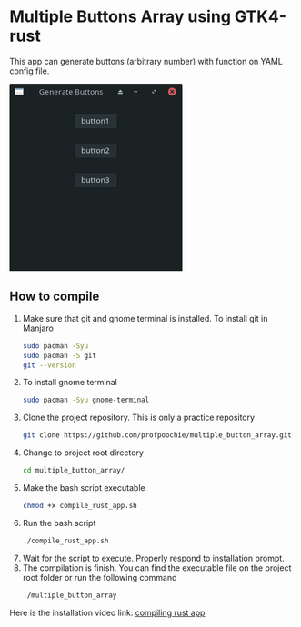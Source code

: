 # Multiple Buttons Array using GTK4-rust

This app can generate buttons (arbitrary number) with function on YAML config file.

![Screenshot](generate_buttons.png)

## How to compile
1. Make sure that git and gnome terminal is installed. To install git in Manjaro 
    ```bash
    sudo pacman -Syu
    sudo pacman -S git
    git --version
    ```
2. To install gnome terminal
    ```bash
    sudo pacman -Syu gnome-terminal
    ```
3. Clone the project repository. This is only a practice repository
    ```bash
    git clone https://github.com/profpoochie/multiple_button_array.git
    ```
4. Change to project root directory
    ```bash
    cd multiple_button_array/
    ```
5. Make the bash script executable
    ```bash
    chmod +x compile_rust_app.sh
    ```
6. Run the bash script
    ```bash
    ./compile_rust_app.sh
    ```
7. Wait for the script to execute. Properly respond to installation prompt.
8. The compilation is finish. You can find the executable file on the project root folder or run the following command
    ```bash
    ./multiple_button_array
    ```

Here is the installation video link: [compiling rust app](https://youtu.be/wMQbYiurzJw "compiling rust app")
